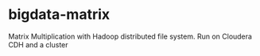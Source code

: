 # bigdata-matrix
Matrix Multiplication with Hadoop distributed file system.
Run on Cloudera CDH and a cluster
